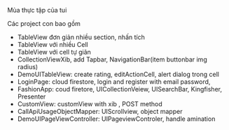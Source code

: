  Mùa thực tập của tui

Các project con bao gồm
- TableView đơn giản nhiều section, nhấn tích
- TableView với nhiều Cell
- TableView với cell tự giãn
- CollectionViewXib, add Tapbar, NavigationBar(item buttonbar img radius) 
- DemoUITableView: create rating, editActionCell, alert dialog trong cell
- LoginPage: cloud firestore, login and register with email password,
- FashionApp: coud firetore, UICollectionVeiew, UISearchBar, Kingfisher, Presenter
- CustomView: customView with xib , POST method
- CallApiUsageObjectMapper: UIScrollview, object mapper
- DemoUIPageViewController: UIPageviewControler, handle amination
